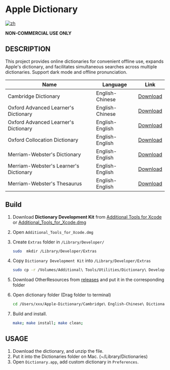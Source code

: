 # Apple Dictionary

[![zh](https://img.shields.io/badge/lang-%E4%B8%AD%E6%96%87-blue)](https://github.com/wayneclub/Apple-Dictionary/blob/main/README.zh-Hant.md)

**NON-COMMERCIAL USE ONLY**

## DESCRIPTION

This project provides online dictionaries for convenient offline use, expands Apple's dictionary, and facilitates simultaneous searches across multiple dictionaries. Support dark mode and offline pronunciation.

| Name                                   | Language        | Link |
| -------------------------------------- | --------------- | ------ |
| Cambridge Dictionary                   | English-Chinese | [Download](https://1drv.ms/u/s!AnPUuUreZmM0jwygFPsOI-Ebo6i0?e=Uhrdnw) |
| Oxford Advanced Learner's Dictionary   | English-Chinese | [Download](https://1drv.ms/u/s!AnPUuUreZmM0jw2GNGjvFocBHAGS?e=V23eVy) |
| Oxford Advanced Learner's Dictionary   | English-English | [Download](https://1drv.ms/u/s!AnPUuUreZmM0mD4pbJoyUtuvi3tD?e=BAIwJF) |
| Oxford Collocation Dictionary          | English-English | [Download](https://1drv.ms/u/s!AnPUuUreZmM0mDrH2o-RKD056uYz?e=nhcwvD) |
| Merriam-Webster's Dictionary           | English-English | [Download](https://1drv.ms/u/s!AnPUuUreZmM0mD3mp7XrG-ZJfBlI?e=5PPSnR) |
| Merriam-Webster's Learner's Dictionary | English-English | [Download](https://1drv.ms/u/s!AnPUuUreZmM0mDxO0Z6BKMXOiUk8?e=kXayDd) |
| Merriam-Webster's Thesaurus            | English-English | [Download](https://1drv.ms/u/s!AnPUuUreZmM0mDuxACUgzFc_5ioz?e=IXG30X) |

## Build

1. Download **Dictionary Development Kit** from [Additional Tools for Xcode](https://developer.apple.com/download/all/) or [Additional_Tools_for_Xcode.dmg](https://github.com/wayneclub/Apple-Dictionary/releases/download/v1.0.0/Additional_Tools_for_Xcode_15.dmg)

2. Open `Additional_Tools_for_Xcode.dmg`

3. Create `Extras` folder in `/Library/Developer/`

    ```bash
    sudo  mkdir /Library/Developer/Extras
    ```

4. Copy `Dictionary Development Kit` into `/Library/Developer/Extras`

    ```bash
    sudo cp -r /Volumes/Additional\ Tools/Utilities/Dictionary\ Development\ Kit /Library/Developer/Extras
    ```

5. Download OtherResources from [releases](https://github.com/wayneclub/Apple-Dictionary/releases) and put it in the corresponding folder

6. Open dictionary folder (Drag folder to terminal)

    ```bash
    cd /Users/xxx/Apple-Dictionary/Cambridge\ English-Chinese\ Dictionary
    ```

7. Build and install.

    ```bash
    make; make install; make clean;
    ```

## USAGE

1. Download the dictionary, and unzip the file.
2. Put it into the Dictionaries folder on Mac. (~/Library/Dictionaries)
3. Open `Dictionary.app`, add custom dictionary in `Preferences`.
